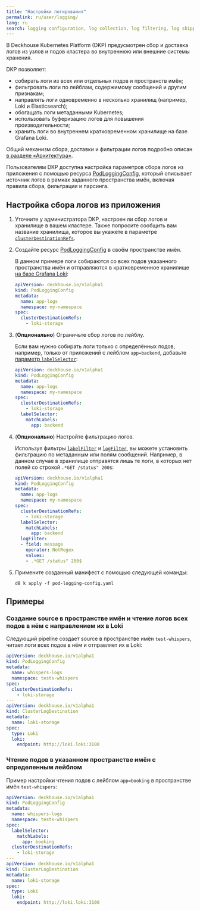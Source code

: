 ```yaml
---
title: "Настройки логирования"
permalink: ru/user/logging/
lang: ru
search: logging configuration, log collection, log filtering, log shipping, centralized logging, настройка логирования, сбор логов, фильтрация логов, отправка логов, централизованное логирование
---
```


В Deckhouse Kubernetes Platform (DKP) предусмотрен сбор и доставка логов из узлов и подов кластера
во внутреннюю или внешние системы хранения.

DKP позволяет:

- собирать логи из всех или отдельных подов и пространств имён;
- фильтровать логи по лейблам, содержимому сообщений и другим признакам;
- направлять логи одновременно в несколько хранилищ (например, Loki и Elasticsearch);
- обогащать логи метаданными Kubernetes;
- использовать буферизацию логов для повышения производительности;
- хранить логи во внутреннем кратковременном хранилище на базе Grafana Loki.

Общий механизм сбора, доставки и фильтрации логов подробно описан [в разделе «Архитектура»](../../architecture/logging/delivery.html).

Пользователям DKP доступна настройка параметров сбора логов из приложения с помощью ресурса [PodLoggingConfig](/modules/log-shipper/cr.html#podloggingconfig), который описывает источник логов в рамках заданного пространства имён, включая правила сбора, фильтрации и парсинга.

## Настройка сбора логов из приложения

1. Уточните у администратора DKP, настроен ли сбор логов и хранилище в вашем кластере.
   Также попросите сообщить вам название хранилища, которое вы укажете в параметре [`clusterDestinationRefs`](/modules/log-shipper/cr.html#podloggingconfig-v1alpha1-spec-clusterdestinationrefs).
1. Создайте ресурс [PodLoggingConfig](/modules/log-shipper/cr.html#podloggingconfig) в своём пространстве имён.

   В данном примере логи собираются со всех подов указанного пространства имён
   и отправляются в кратковременное хранилище [на базе Grafana Loki](../../admin/configuration/logging/storage.html):

   ```yaml
   apiVersion: deckhouse.io/v1alpha1
   kind: PodLoggingConfig
   metadata:
     name: app-logs
     namespace: my-namespace
   spec:
     clusterDestinationRefs:
       - loki-storage
   ```

1. (**Опционально**) Ограничьте сбор логов по лейблу.

   Если вам нужно собирать логи только с определённых подов,
   например, только от приложений с лейблом `app=backend`, добавьте [параметр `labelSelector`](/modules/log-shipper/cr.html#podloggingconfig-v1alpha1-spec-labelselector):

   ```yaml
   apiVersion: deckhouse.io/v1alpha1
   kind: PodLoggingConfig
   metadata:
     name: app-logs
     namespace: my-namespace
   spec:
     clusterDestinationRefs:
       - loki-storage
     labelSelector:
       matchLabels:
         app: backend
   ```

1. (**Опционально**) Настройте фильтрацию логов.

   Используя фильтры [`labelFilter`](/modules/log-shipper/cr.html#podloggingconfig-v1alpha1-spec-labelfilter) и [`logFilter`](/modules/log-shipper/cr.html#podloggingconfig-v1alpha1-spec-logfilter), вы можете установить фильтрацию по метаданным или полям сообщений.
   Например, в данном случае в хранилище отправятся лишь те логи, в которых нет полей со строкой `.*GET /status" 200$`:

   ```yaml
   apiVersion: deckhouse.io/v1alpha1
   kind: PodLoggingConfig
   metadata:
     name: app-logs
     namespace: my-namespace
   spec:
     clusterDestinationRefs:
       - loki-storage
     labelSelector:
       matchLabels:
         app: backend
     logFilter:
     - field: message
       operator: NotRegex
       values:
       - .*GET /status" 200$
   ```

1. Примените созданный манифест с помощью следующей команды:

   ```shell
   d8 k apply -f pod-logging-config.yaml
   ```

## Примеры

### Создание source в пространстве имён и чтение логов всех подов в нём с направлением их в Loki

Следующий pipeline создает source в пространстве имён `test-whispers`, читает логи всех подов в нём и отправляет их в Loki:

```yaml
apiVersion: deckhouse.io/v1alpha1
kind: PodLoggingConfig
metadata:
  name: whispers-logs
  namespace: tests-whispers
spec:
  clusterDestinationRefs:
    - loki-storage
---
apiVersion: deckhouse.io/v1alpha1
kind: ClusterLogDestination
metadata:
  name: loki-storage
spec:
  type: Loki
  loki:
    endpoint: http://loki.loki:3100
```

### Чтение подов в указанном пространстве имён с определенным лейблом

Пример настройки чтения подов с лейблом `app=booking` в пространстве имён `test-whispers`:

```yaml
apiVersion: deckhouse.io/v1alpha1
kind: PodLoggingConfig
metadata:
  name: whispers-logs
  namespace: tests-whispers
spec:
  labelSelector:
    matchLabels:
      app: booking
  clusterDestinationRefs:
    - loki-storage
---
apiVersion: deckhouse.io/v1alpha1
kind: ClusterLogDestination
metadata:
  name: loki-storage
spec:
  type: Loki
  loki:
    endpoint: http://loki.loki:3100
```

